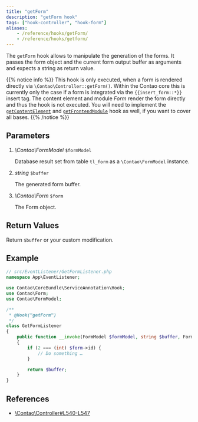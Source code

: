 ```yaml
---
title: "getForm"
description: "getForm hook"
tags: ["hook-controller", "hook-form"]
aliases:
    - /reference/hooks/getForm/
    - /reference/hooks/getform/
---
```



The `getForm` hook allows to manipulate the generation of the forms. It passes the
form object and the current form output buffer as arguments and expects a string
as return value.

{{% notice info %}}
This hook is only executed, when a form is rendered directly via 
`\Contao\Controller::getForm()`. Within the Contao core this is currently only the
case if a form is integrated via the `{{insert_form::*}}` insert tag. The content
element and module _Form_ render the form directly and thus the hook is not executed.
You will need to implement the [`getContentElement`](/reference/hooks/getContentElement/)
and [`getFrontendModule`](/reference/hooks/getFrontendModule/)
hook as well, if you want to cover all bases.
{{% /notice %}}


## Parameters

1. *\Contao\FormModel* `$formModel`

    Database result set from table `tl_form` as a `\Contao\FormModel` instance.

2. *string* `$buffer`

    The generated form buffer.
    
3. *\Contao\Form* `$form`

    The Form object.


## Return Values

Return `$buffer` or your custom modification.


## Example

```php
// src/EventListener/GetFormListener.php
namespace App\EventListener;

use Contao\CoreBundle\ServiceAnnotation\Hook;
use Contao\Form;
use Contao\FormModel;

/**
 * @Hook("getForm")
 */
class GetFormListener
{
    public function __invoke(FormModel $formModel, string $buffer, Form $form): string
    {
        if (2 === (int) $form->id) {
            // Do something …
        }

        return $buffer;
    }
}
```


## References

* [\Contao\Controller#L540-L547](https://github.com/contao/contao/blob/4.7.6/core-bundle/src/Resources/contao/library/Contao/Controller.php#L540-L547)
